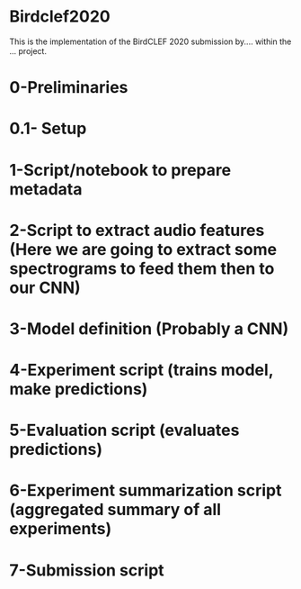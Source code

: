 # Birdclef2020
This is the implementation of the BirdCLEF 2020 submission by.... within the ... project.
# 0-Preliminaries
# 0.1- Setup
# 1-Script/notebook to prepare metadata
# 2-Script to extract audio features (Here we are going to extract some spectrograms to feed them then to our CNN)
# 3-Model definition (Probably a CNN)
# 4-Experiment script (trains model, make predictions)
# 5-Evaluation script (evaluates predictions)
# 6-Experiment summarization script (aggregated summary of all experiments)
# 7-Submission script
